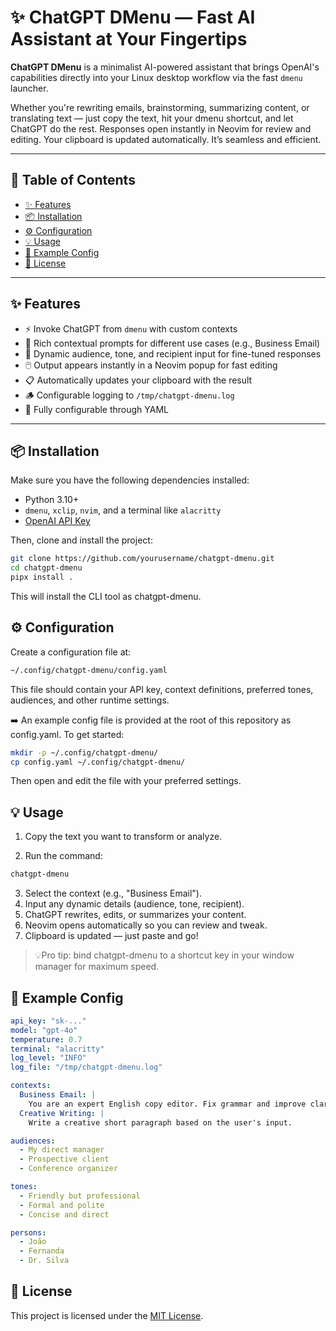 # ✨ ChatGPT DMenu — Fast AI Assistant at Your Fingertips

**ChatGPT DMenu** is a minimalist AI-powered assistant that brings OpenAI's capabilities directly into your Linux desktop workflow via the fast `dmenu` launcher.

Whether you're rewriting emails, brainstorming, summarizing content, or translating text — just copy the text, hit your dmenu shortcut, and let ChatGPT do the rest. Responses open instantly in Neovim for review and editing. Your clipboard is updated automatically. It’s seamless and efficient.

---

## 🚀 Table of Contents

- [✨ Features](#-features)
- [📦 Installation](#-installation)
- [⚙️ Configuration](#️-configuration)
- [💡 Usage](#-usage)
- [📁 Example Config](#-example-config)
- [📄 License](#-license)

---

## ✨ Features

- ⚡️ Invoke ChatGPT from `dmenu` with custom contexts
- 🧠 Rich contextual prompts for different use cases (e.g., Business Email)
- 💬 Dynamic audience, tone, and recipient input for fine-tuned responses
- 🖱️ Output appears instantly in a Neovim popup for fast editing
- 📋 Automatically updates your clipboard with the result
- 🪵 Configurable logging to `/tmp/chatgpt-dmenu.log`
- 🔧 Fully configurable through YAML

---

## 📦 Installation

Make sure you have the following dependencies installed:

- Python 3.10+
- `dmenu`, `xclip`, `nvim`, and a terminal like `alacritty`
- [OpenAI API Key](https://platform.openai.com/account/api-keys)

Then, clone and install the project:

```bash
git clone https://github.com/yourusername/chatgpt-dmenu.git
cd chatgpt-dmenu
pipx install .
```

This will install the CLI tool as chatgpt-dmenu.

## ⚙️ Configuration
Create a configuration file at:
```bash
~/.config/chatgpt-dmenu/config.yaml
```

This file should contain your API key, context definitions, preferred tones, audiences, and other runtime settings.

➡️ An example config file is provided at the root of this repository as config.yaml.
To get started:
```bash
mkdir -p ~/.config/chatgpt-dmenu/
cp config.yaml ~/.config/chatgpt-dmenu/
```
Then open and edit the file with your preferred settings.

## 💡 Usage
1. Copy the text you want to transform or analyze.

2. Run the command:

```bash
chatgpt-dmenu
```
3. Select the context (e.g., "Business Email").
4. Input any dynamic details (audience, tone, recipient).
5. ChatGPT rewrites, edits, or summarizes your content.
6. Neovim opens automatically so you can review and tweak.
7. Clipboard is updated — just paste and go!

> 💡Pro tip: bind chatgpt-dmenu to a shortcut key in your window manager for maximum speed.

## 📁 Example Config
```yaml
api_key: "sk-..."
model: "gpt-4o"
temperature: 0.7
terminal: "alacritty"
log_level: "INFO"
log_file: "/tmp/chatgpt-dmenu.log"

contexts:
  Business Email: |
    You are an expert English copy editor. Fix grammar and improve clarity...
  Creative Writing: |
    Write a creative short paragraph based on the user's input.

audiences:
  - My direct manager
  - Prospective client
  - Conference organizer

tones:
  - Friendly but professional
  - Formal and polite
  - Concise and direct

persons:
  - João
  - Fernanda
  - Dr. Silva
```

## 📄 License
This project is licensed under the [MIT License](LICENSE).
